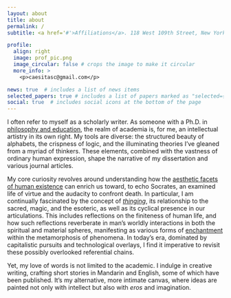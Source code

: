 ```yaml
---
layout: about
title: about
permalink: /
subtitle: <a href='#'>Affiliations</a>. 118 West 109th Street, New York, NY 10025. 6099037019.

profile:
  align: right
  image: prof_pic.png
  image_circular: false # crops the image to make it circular
  more_info: >
    <p>caesitasc@gmail.com</p>

news: true  # includes a list of news items
selected_papers: true # includes a list of papers marked as "selected={true}"
social: true  # includes social icons at the bottom of the page
---
```


I often refer to myself as a scholarly writer. As someone with a Ph.D. in <a href='#'>philosophy and education</a>, the realm of academia is, for me, an intellectual artistry in its own right. My tools are diverse: the structured beauty of alphabets, the crispness of logic, and the illuminating theories I’ve gleaned from a myriad of thinkers. These elements, combined with the vastness of ordinary human expression, shape the narrative of my dissertation and various journal articles.

My core curiosity revolves around understanding how the <a href='#'>aesthetic facets of human existence</a> can enrich us toward, to echo Socrates, an examined life of virtue and the audacity to confront death. In particular, I am continually fascinated by the concept of <a href='#'><i>thinging</i></a>, its relationship to the sacred, magic, and the esoteric, as well as its cyclical presence in our articulations. This includes reflections on the finiteness of human life, and how such reflections reverberate in man’s worldly interactions in both the spiritual and material spheres, manifesting as various forms of <a href='#'>enchantment</a> within the metamorphosis of phenomena. In today’s era, dominated by capitalistic pursuits and technological overlays, I find it imperative to revisit these possibly overlooked referential chains.

Yet, my love of words is not limited to the academic. I indulge in creative writing, crafting short stories in Mandarin and English, some of which have been published. It’s my alternative, more intimate canvas, where ideas are painted not only with intellect but also with <i>eros</i> and imagination.
